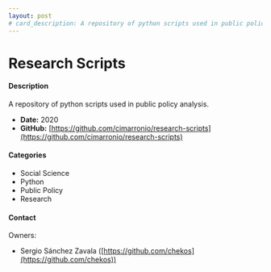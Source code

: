 ```yaml
---
layout: post
# card_description: A repository of python scripts used in public policy analysis.
---
```


# Research Scripts

#### Description

A repository of python scripts used in public policy analysis.

- **Date:** 2020
- **GitHub:** [https://github.com/cimarronio/research-scripts](https://github.com/cimarronio/research-scripts)

#### Categories

* Social Science
* Python
* Public Policy
* Research

#### Contact

Owners:

- Sergio Sánchez Zavala ([https://github.com/chekos](https://github.com/chekos))
